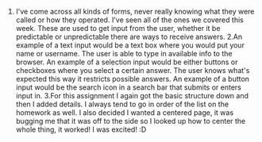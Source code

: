 1. I've come across all kinds of forms, never really knowing what they were called or how they operated. I've seen all of the ones we covered this week. These are used to get input from the user, whether it be predictable or unpredictable there are ways to receive answers.
2.An example of a text input would be a text box where you would put your name or username. The user is able to type in available info to the browser. An example of a selection input would be either buttons or checkboxes where you select a certain answer. The user knows what's expected this way it restricts possible answers. An example of a button input would be the search icon in a search bar that submits or enters input in.
3.For this assignment I again got the basic structure down and then I added details. I always tend to go in order of the list on the homework as well. I also decided I wanted a centered page, it was bugging me that it was off to the side so I looked up how to center the whole thing, it worked! I was excited! :D
